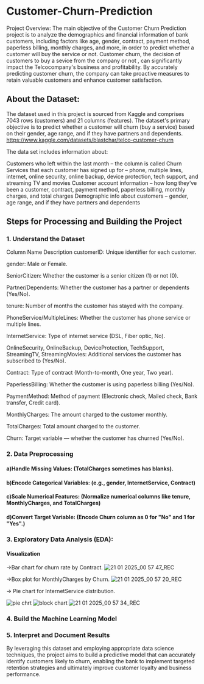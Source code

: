 # Customer-Churn-Prediction
Project Overview:
The main objective of the Customer Churn Prediction project is to analyze the demographics and financial information of bank customers, including factors like age, gender, contract, payment method, paperless billing, monthly charges, and more, in order to predict whether a customer will buy the service or not. Customer churn, the decision of customers to buy a sevice from the company or not , can significantly impact the Telcocompany's business and profitability. By accurately predicting customer churn, the company can take proactive measures to retain valuable customers and enhance customer satisfaction.

## About the Dataset:
The dataset used in this project is sourced from Kaggle and comprises 7043 rows (customers) and 21 columns (features). The dataset's primary objective is to predict whether a customer will churn (buy a service) based on their gender, age range, and if they have partners and dependents.
https://www.kaggle.com/datasets/blastchar/telco-customer-churn

The data set includes information about:

Customers who left within the last month – the column is called Churn
Services that each customer has signed up for – phone, multiple lines, internet, online security, online backup, device protection, tech support, and streaming TV and movies
Customer account information – how long they’ve been a customer, contract, payment method, paperless billing, monthly charges, and total charges
Demographic info about customers – gender, age range, and if they have partners and dependents

## Steps for Processing and Building the Project
### 1. Understand the Dataset
Column Name	Description
customerID: Unique identifier for each customer.

gender: Male or Female.

SeniorCitizen: Whether the customer is a senior citizen (1) or not (0).

Partner/Dependents: Whether the customer has a partner or dependents (Yes/No).

tenure: Number of months the customer has stayed with the company.

PhoneService/MultipleLines: Whether the customer has phone service or multiple lines.

InternetService: Type of internet service (DSL, Fiber optic, No).

OnlineSecurity, OnlineBackup, DeviceProtection, TechSupport, StreamingTV, StreamingMovies: Additional services the customer has subscribed to (Yes/No).

Contract: Type of contract (Month-to-month, One year, Two year).

PaperlessBilling: Whether the customer is using paperless billing (Yes/No).

PaymentMethod: Method of payment (Electronic check, Mailed check, Bank transfer, Credit card).

MonthlyCharges: The amount charged to the customer monthly.

TotalCharges: Total amount charged to the customer.

Churn: Target variable — whether the customer has churned (Yes/No).

### 2. Data Preprocessing
  #### a)Handle Missing Values: (TotalCharges sometimes has blanks).
  #### b)Encode Categorical Variables: (e.g., gender, InternetService, Contract)
  #### c)Scale Numerical Features: (Normalize numerical columns like tenure, MonthlyCharges, and TotalCharges)
  #### d)Convert Target Variable: (Encode Churn column as 0 for "No" and 1 for "Yes".)
  
### 3. Exploratory Data Analysis (EDA):
  #### Visualization
  ->Bar chart for churn rate by Contract.
  ![21 01 2025_00 57 47_REC](https://github.com/user-attachments/assets/dc6b3b0e-c0d3-482a-a8f0-fe8cac9908a5)


  ->Box plot for MonthlyCharges by Churn.
![21 01 2025_00 57 20_REC](https://github.com/user-attachments/assets/35b031aa-e724-4849-8422-1d6e4a569add)
  

  -> Pie chart for InternetService distribution.
  
  ![pie chrt](https://github.com/user-attachments/assets/ded5d7e7-b6ac-4bf5-9ec8-0bad20047e92)
  ![block chart](https://github.com/user-attachments/assets/bb61207d-30e6-4b8a-9466-fd946e8e126c)
  ![21 01 2025_00 57 34_REC](https://github.com/user-attachments/assets/4e5ae45d-4500-4639-b478-3ada0667ed3a)
  


### 4. Build the Machine Learning Model
### 5. Interpret and Document Results
  
  
        
By leveraging this dataset and employing appropriate data science techniques, the project aims to build a predictive model that can accurately identify customers likely to churn, enabling the bank to implement targeted retention strategies and ultimately improve customer loyalty and business performance.
